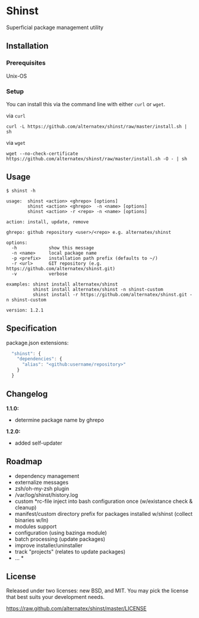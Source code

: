 Shinst
=============

Superficial package management utility

Installation
------------

### Prerequisites

Unix-OS

### Setup

You can install this via the command line with either `curl` or `wget`.

via `curl`

`curl -L https://github.com/alternatex/shinst/raw/master/install.sh | sh`

via `wget`

`wget --no-check-certificate https://github.com/alternatex/shinst/raw/master/install.sh -O - | sh`

Usage
-------------

```shell
$ shinst -h

usage:  shinst <action> <ghrepo> [options]
        shinst <action> <ghrepo>  -n <name> [options]
        shinst <action> -r <repo> -n <name> [options]

action: install, update, remove

ghrepo: github repository <user>/<repo> e.g. alternatex/shinst

options:
  -h            show this message        
  -n <name>     local package name
  -p <prefix>   installation path prefix (defaults to ~/)
  -r <url>      GIT repository (e.g. https://github.com/alternatex/shinst.git)
  -v            verbose

examples: shinst install alternatex/shinst
          shinst install alternatex/shinst -n shinst-custom
          shinst install -r https://github.com/alternatex/shinst.git -n shinst-custom

version: 1.2.1

```

Specification
-------------

package.json extensions:

```javascript
  "shinst": {
    "dependencies": {
      "alias": "<github:username/repository>"
    }
  } 
```

Changelog
-------------
**1.1.0:**<br/>
* determine package name by ghrepo

**1.2.0:**<br/>
* added self-updater

Roadmap
-------------
- dependency management
- externalize messages
- zsh/oh-my-zsh plugin
- /var/log/shinst/history.log
- custom *rc-file inject into bash configuration once (w/existance check & cleanup)
- manifest/custom directory prefix for packages installed w/shinst (collect binaries w/ln)
- modules support
- configuration (using bazinga module)
- batch processing (update packages)
- improve installer/uninstaller
- track "projects" (relates to update packages)
- ... *

License
-------------
Released under two licenses: new BSD, and MIT. You may pick the
license that best suits your development needs.

https://raw.github.com/alternatex/shinst/master/LICENSE